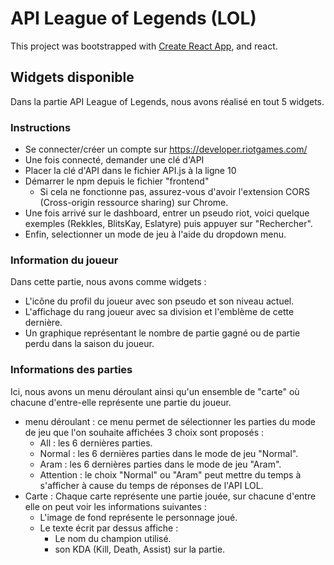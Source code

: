 # API League of Legends (LOL)

This project was bootstrapped with [Create React App](https://github.com/facebook/create-react-app), and react.

## Widgets disponible

Dans la partie API League of Legends, nous avons réalisé en tout 5 widgets.

### Instructions

- Se connecter/créer un compte sur https://developer.riotgames.com/ 
- Une fois connecté, demander une clé d'API
- Placer la clé d'API dans le fichier API.js à la ligne 10
- Démarrer le npm depuis le fichier "frontend"
  - Si cela ne fonctionne pas, assurez-vous d'avoir l'extension CORS (Cross-origin ressource sharing) sur Chrome. 
- Une fois arrivé sur le dashboard, entrer un pseudo riot, voici quelque exemples (Rekkles, BlitsKay, Eslatyre) puis appuyer sur "Rechercher".
- Enfin, selectionner un mode de jeu à l'aide du dropdown menu.

### Information du joueur

Dans cette partie, nous avons comme widgets :
- L'icône du profil du joueur avec son pseudo et son niveau actuel.
- L'affichage du rang joueur avec sa division et l'emblème de cette dernière.
- Un graphique représentant le nombre de partie gagné ou de partie perdu dans la saison du joueur.

### Informations des parties

Ici, nous avons un menu déroulant ainsi qu'un ensemble de "carte" où chacune d'entre-elle représente une partie du joueur.
- menu déroulant : ce menu permet de sélectionner les parties du mode de jeu que l'on souhaite affichées 3 choix sont proposés :
  - All : les 6 dernières parties.
  - Normal : les 6 dernières parties dans le mode de jeu "Normal".
  - Aram : les 6 dernières parties dans le mode de jeu "Aram".
  - Attention : le choix "Normal" ou "Aram" peut mettre du temps à s'afficher à cause du temps de réponses de l'API LOL.
- Carte : Chaque carte représente une partie jouée, sur chacune d'entre elle  on peut voir les informations suivantes :
  - L'image de fond représente le personnage joué.
  - Le texte écrit par dessus affiche :
    - Le nom du champion utilisé.
    - son KDA (Kill, Death, Assist) sur la partie.